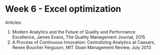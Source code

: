 # Week 6 - Excel optimization

Articles:

1. Modern Analytics and the Future of Quality and Performance Excellence, James Evans, The Quality Management Journal, 2015
2. A Process of Continuous Innovation: Centralizing Analytics at Caesars, Renee Boucher Ferguson, MIT Sloan Management Review, July 2013

